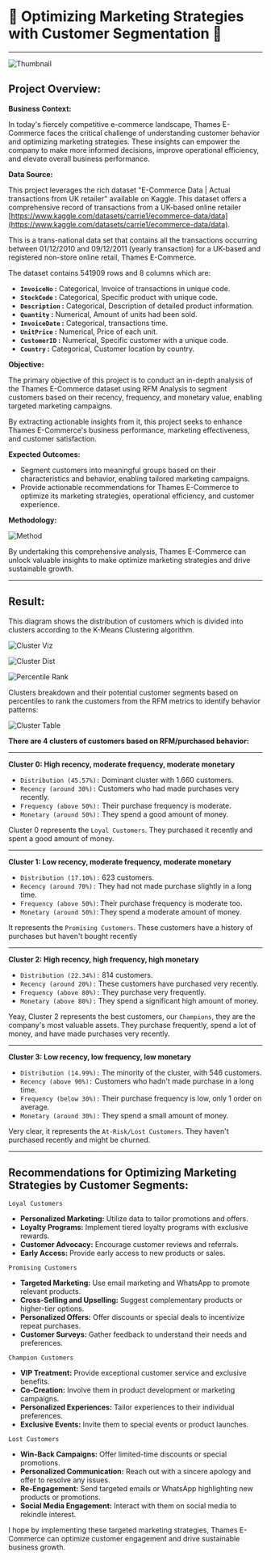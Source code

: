 # 👥 **Optimizing Marketing Strategies with Customer Segmentation** 👥

---

![Thumbnail](images/thumbnail.png)

## **Project Overview:**

**Business Context:**

In today's fiercely competitive e-commerce landscape, Thames E-Commerce faces the critical challenge of understanding customer behavior and optimizing marketing strategies. These insights can empower the company to make more informed decisions, improve operational efficiency, and elevate overall business performance.

**Data Source:**

This project leverages the rich dataset "E-Commerce Data | Actual transactions from UK retailer" available on Kaggle. This dataset offers a comprehensive record of transactions from a UK-based online retailer [https://www.kaggle.com/datasets/carrie1/ecommerce-data/data](https://www.kaggle.com/datasets/carrie1/ecommerce-data/data).

This is a trans-national data set that contains all the transactions occurring between 01/12/2010 and 09/12/2011 (yearly transaction) for a UK-based and registered non-store online retail, Thames E-Commerce.

The dataset contains 541909 rows and 8 columns which are:

  * **`InvoiceNo`   :** Categorical, Invoice of transactions in unique code.
  * **`StockCode`   :** Categorical, Specific product with unique code.
  * **`Description` :** Categorical, Description of detailed product information.
  * **`Quantity`    :** Numerical, Amount of units had been sold.
  * **`InvoiceDate` :** Categorical, transactions time.
  * **`UnitPrice`   :** Numerical, Price of each unit.
  * **`CustomerID`  :** Numerical, Specific customer with a unique code.
  * **`Country`     :** Categorical, Customer location by country.

**Objective:**

The primary objective of this project is to conduct an in-depth analysis of the Thames E-Commerce dataset using RFM Analysis to segment customers based on their recency, frequency, and monetary value, enabling targeted marketing campaigns.

By extracting actionable insights from it, this project seeks to enhance Thames E-Commerce's business performance, marketing effectiveness, and customer satisfaction.

**Expected Outcomes:**

  * Segment customers into meaningful groups based on their characteristics and behavior, enabling tailored marketing campaigns.
  * Provide actionable recommendations for Thames E-Commerce to optimize its marketing strategies, operational efficiency, and customer experience.

**Methodology:**

![Method](images/method.png)

By undertaking this comprehensive analysis, Thames E-Commerce can unlock valuable insights to make optimize marketing strategies and drive sustainable growth.

---

## **Result:**

This diagram shows the distribution of customers which is divided into clusters according to the K-Means Clustering algorithm.

![Cluster Viz](images/cluster_viz.png)

![Cluster Dist](images/cluster_dist.png)

![Percentile Rank](images/percentile.png)

Clusters breakdown and their potential customer segments based on percentiles to rank the customers from the RFM metrics to identify behavior patterns:

![Cluster Table](images/cluster_table.png)

**There are 4 clusters of customers based on RFM/purchased behavior:**

---

**Cluster 0: High recency, moderate frequency, moderate monetary**
  * `Distribution (45.57%):` Dominant cluster with 1.660 customers.
  * `Recency (around 30%):` Customers who had made purchases very recently.
  * `Frequency (above 50%):` Their purchase frequency is moderate.
  * `Monetary (around 50%):` They spend a good amount of money.

Cluster 0 represents the `Loyal Customers`. They purchased it recently and spent a good amount of money.

---

**Cluster 1: Low recency, moderate frequency, moderate monetary**
  * `Distribution (17.10%):` 623 customers.
  * `Recency (around 70%):` They had not made purchase slightly in a long time.
  * `Frequency (above 50%)`: Their purchase frequency is moderate too.
  * `Monetary (around 50%)`: They spend a moderate amount of money.

It represents the `Promising Customers`. These customers have a history of purchases but haven't bought recently

---

**Cluster 2: High recency, high frequency, high monetary**
  * `Distribution (22.34%):` 814 customers.
  * `Recency (around 20%):` These customers have purchased very recently.
  * `Frequency (above 80%):` They purchase very frequently.
  * `Monetary (above 80%):` They spend a significant high amount of money.

Yeay, Cluster 2 represents the best customers, our `Champions`, they are the company's most valuable assets. They purchase frequently, spend a lot of money, and have made purchases very recently.

---

**Cluster 3: Low recency, low frequency, low monetary**
  * `Distribution (14.99%):` The minority of the cluster, with 546 customers.
  * `Recency (above 90%):` Customers who hadn't made purchase in a long time.
  * `Frequency (below 30%):` Their purchase frequency is low, only 1 order on average.
  * `Monetary (around 30%):` They spend a small amount of money.

Very clear, it represents the `At-Risk/Lost Customers`. They haven't purchased recently and might be churned.

---

## **Recommendations for Optimizing Marketing Strategies by Customer Segments:**

`Loyal Customers`
* **Personalized Marketing:** Utilize data to tailor promotions and offers.
* **Loyalty Programs:** Implement tiered loyalty programs with exclusive rewards.
* **Customer Advocacy:** Encourage customer reviews and referrals.
* **Early Access:** Provide early access to new products or sales.

`Promising Customers`
* **Targeted Marketing:** Use email marketing and WhatsApp to promote relevant products.
* **Cross-Selling and Upselling:** Suggest complementary products or higher-tier options.
* **Personalized Offers:** Offer discounts or special deals to incentivize repeat purchases.
* **Customer Surveys:** Gather feedback to understand their needs and preferences.

`Champion Customers`
* **VIP Treatment:** Provide exceptional customer service and exclusive benefits.
* **Co-Creation:** Involve them in product development or marketing campaigns.
* **Personalized Experiences:** Tailor experiences to their individual preferences.
* **Exclusive Events:** Invite them to special events or product launches.

`Lost Customers`
* **Win-Back Campaigns:** Offer limited-time discounts or special promotions.
* **Personalized Communication:** Reach out with a sincere apology and offer to resolve any issues.
* **Re-Engagement:** Send targeted emails or WhatsApp highlighting new products or promotions.
* **Social Media Engagement:** Interact with them on social media to rekindle interest.

I hope by implementing these targeted marketing strategies, Thames E-Commerce can optimize customer engagement and drive sustainable business growth.
